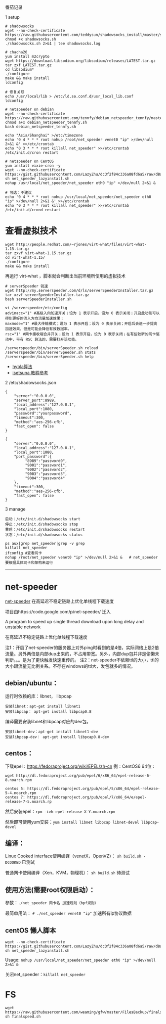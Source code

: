 番茄记录

1 setup
```
# shadowsocks
wget --no-check-certificate https://raw.githubusercontent.com/teddysun/shadowsocks_install/master/shadowsocks.sh
chmod +x shadowsocks.sh
./shadowsocks.sh 2>&1 | tee shadowsocks.log

# chacha20
yum install m2crypto
wget https://download.libsodium.org/libsodium/releases/LATEST.tar.gz
tar zxf LATEST.tar.gz
cd libsodium*
./configure
make && make install
ldconfig

# 修复关联
echo /usr/local/lib > /etc/ld.so.conf.d/usr_local_lib.conf
ldconfig
```
```
# netspeeder on debian
wget --no-check-certificate https://raw.githubusercontent.com/tennfy/debian_netspeeder_tennfy/master/debian_netspeeder_tennfy.sh
chmod a+x debian_netspeeder_tennfy.sh
bash debian_netspeeder_tennfy.sh

echo "Asia/Shanghai" >/etc/timezone
echo '0 4 * * * root nohup /root/net_speeder venet0 "ip" >/dev/null 2>&1 &' >>/etc/crontab
echo "0 3 * * * root killall net_speeder" >>/etc/crontab
/etc/init.d/cron restart

# netspeeder on CentOS
yum install vixie-cron -y
wget --no-check-certificate https://gist.githubusercontent.com/LazyZhu/dc3f2f84c336a08fd6a5/raw/d8aa4bcf955409e28a262ccf52921a65fe49da99/net_speeder_lazyinstall.sh
sh net_speeder_lazyinstall.sh
nohup /usr/local/net_speeder/net_speeder eth0 "ip" >/dev/null 2>&1 &

# 可选：不建议
echo '0 4 * * * root nohup /usr/local/net_speeder/net_speeder eth0 "ip" >/dev/null 2>&1 &' >>/etc/crontab
echo "0 3 * * * root killall net_speeder" >>/etc/crontab
/etc/init.d/crond restart
```

# 查看虚拟技术

```
wget http://people.redhat.com/~rjones/virt-what/files/virt-what-1.15.tar.gz
tar zxvf virt-what-1.15.tar.gz
cd virt-what-1.15/
./configure
make && make install
```

再运行 virt-what ，脚本就会判断出当前环境所使用的虚拟技术

```
# serverSpeeder 锐速
wget http://my.serverspeeder.com/d/ls/serverSpeederInstaller.tar.gz
tar xzvf serverSpeederInstaller.tar.gz
bash serverSpeederInstaller.sh

vi /serverspeeder/etc/config
advinacc="1" #高级入向加速开关；设为 1 表示开启，设为 0 表示关闭；开启此功能可以得到更好的流入方向流量加速效果；
maxmode="1" #最大传输模式；设为 1 表示开启；设为 0 表示关闭；开启后会进一步提高加速效果，但是可能会降低有效数据率。
rsc="1" #网卡接收端合并开关；设为 1 表示开启，设为 0 表示关闭；在有些较新的网卡驱动中，带有 RSC 算法的，需要打开该功能。

/serverspeeder/bin/serverSpeeder.sh reload
/serverspeeder/bin/serverSpeeder.sh stats
/serverspeeder/bin/serverSpeeder.sh help
```
- [hybla算法](https://github.com/weaming/gfw/blob/master/使用tcp_hybla算法提高国外VPS访问速度.md)
- [isetsuna 教程参考](http://www.isetsuna.com/shadowsocks/deploy-optimizer-usage/)

2 /etc/shadowsocks.json
```
{
    "server":"0.0.0.0",
    "server_port":8989,
    "local_address":"127.0.0.1",
    "local_port":1080,
    "password":"yourpassword",
    "timeout":300,
    "method":"aes-256-cfb",
    "fast_open": false
}

{
    "server":"0.0.0.0",
    "local_address":"127.0.0.1",
    "local_port":1080,
    "port_password":{
         "8989":"password0",
         "9001":"password1",
         "9002":"password2",
         "9003":"password3",
         "9004":"password4"
    },
    "timeout":300,
    "method":"aes-256-cfb",
    "fast_open": false
}
```

3 manage
```
启动：/etc/init.d/shadowsocks start
停止：/etc/init.d/shadowsocks stop
重启：/etc/init.d/shadowsocks restart
状态：/etc/init.d/shadowsocks status

ps aux|grep net_speeder|grep -v grep
killall net_speeder
ifconfig #查看网卡
nohup /root/net_speeder venet0 "ip" >/dev/null 2>&1 &   # net_speeder要根据具体网卡和架构来运行
```

-------

# net-speeder
[net-speeder](https://github.com/snooda/net-speeder) 在高延迟不稳定链路上优化单线程下载速度 

项目由https://code.google.com/p/net-speeder/  迁入

A program to speed up single thread download upon long delay and unstable network

在高延迟不稳定链路上优化单线程下载速度

注1：开启了net-speeder的服务器上对外ping时看到的是4倍，实际网络上是2倍流量。另外两倍是内部dup出来的，不占用带宽。另外，内部dup包并非是偷懒未判断。。。是为了更快触发快速重传的。
注2：net-speeder不依赖ttl的大小，ttl的大小跟流量无比例关系。不存在windows的ttl大，发包就多的情况。

## debian/ubuntu：

运行时依赖的库：libnet， libpcap

    安装libnet：apt-get install libnet1
    安装libpcap： apt-get install libpcap0.8 

编译需要安装libnet和libpcap对应的dev包。

    安装libnet-dev：apt-get install libnet1-dev
    安装libpcap-dev： apt-get install libpcap0.8-dev 

## centos：

下载epel：https://fedoraproject.org/wiki/EPEL/zh-cn 例：CentOS6 64位：

    wget http://dl.fedoraproject.org/pub/epel/6/x86_64/epel-release-6-8.noarch.rpm
    
    centos 5: https://dl.fedoraproject.org/pub/epel/5/x86_64/epel-release-5-4.noarch.rpm
    centos 7: https://dl.fedoraproject.org/pub/epel/7/x86_64/e/epel-release-7-5.noarch.rp

然后安装epel：`rpm -ivh epel-release-X-Y.noarch.rpm`

然后即可使用yum安装：`yum install libnet libpcap libnet-devel libpcap-devel`

## 编译：

Linux Cooked interface使用编译（venetX，OpenVZ）： `sh build.sh -DCOOKED` 已测试

普通网卡使用编译（Xen，KVM，物理机）： `sh build.sh` 待测试

## 使用方法(需要root权限启动）：

参数：`./net_speeder 网卡名 加速规则（bpf规则）`

最简单用法： `# ./net_speeder venet0 "ip"` 加速所有ip协议数据

## centOS 懒人脚本
```
wget --no-check-certificate https://gist.githubusercontent.com/LazyZhu/dc3f2f84c336a08fd6a5/raw/d8aa4bcf955409e28a262ccf52921a65fe49da99/net_speeder_lazyinstall.sh
sh net_speeder_lazyinstall.sh
```

Usage: `nohup /usr/local/net_speeder/net_speeder eth0 "ip" >/dev/null 2>&1 &`

关闭net_speeder：`killall net_speeder`

# FS
```
wget https://raw.githubusercontent.com/weaming/gfw/master/FilesBackup/finalspeed.sh
sh finalspeed.sh
```

